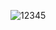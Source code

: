 
![12345](https://user-images.githubusercontent.com/7897103/169253500-b71bc521-2ac7-43e1-b21f-d49834cf6f8f.PNG)

